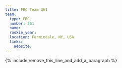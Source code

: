 ```yaml
---
title: FRC Team 361
team:
  type: FRC
  number: 361
  name:
  rookie_year:
  location: Farmindale, NY, USA
  links:
    Website:
---
```


{% include remove_this_line_and_add_a_paragraph %}